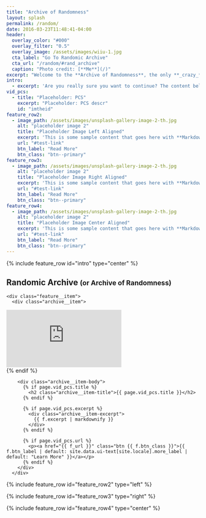 ```yaml
---
title: "Archive of Randomness"
layout: splash
permalink: /random/
date: 2016-03-23T11:48:41-04:00
header:
  overlay_color: "#000"
  overlay_filter: "0.5"
  overlay_image: /assets/images/wiiu-1.jpg
  cta_label: "Go To Randomic Archive"
  cta_url: "/random/#rand_archive"
  caption: "Photo credit: [**Me**](/)"
excerpt: "Welcome to the **Archive of Randomness**, the only **_crazy_** archive of this site."
intro: 
  - excerpt: 'Are you really sure you want to continue? The content below is not suitable for babies under `9999` years of age.'
vid_pcs:
  - title: "Placeholder: PCS"
    excerpt: "Placeholder: PCS descr"
    id: "imtheid"
feature_row2:
  - image_path: /assets/images/unsplash-gallery-image-2-th.jpg
    alt: "placeholder image 2"
    title: "Placeholder Image Left Aligned"
    excerpt: 'This is some sample content that goes here with **Markdown** formatting. Left aligned with `type="left"`'
    url: "#test-link"
    btn_label: "Read More"
    btn_class: "btn--primary"
feature_row3:
  - image_path: /assets/images/unsplash-gallery-image-2-th.jpg
    alt: "placeholder image 2"
    title: "Placeholder Image Right Aligned"
    excerpt: 'This is some sample content that goes here with **Markdown** formatting. Right aligned with `type="right"`'
    url: "#test-link"
    btn_label: "Read More"
    btn_class: "btn--primary"
feature_row4:
  - image_path: /assets/images/unsplash-gallery-image-2-th.jpg
    alt: "placeholder image 2"
    title: "Placeholder Image Center Aligned"
    excerpt: 'This is some sample content that goes here with **Markdown** formatting. Centered with `type="center"`'
    url: "#test-link"
    btn_label: "Read More"
    btn_class: "btn--primary"
---
```


{% include feature_row id="intro" type="center" %}

<h2 id="rand_archive">Randomic Archive <small>(or Archive of Randomness)</small></h2>

    <div class="feature__item">
      <div class="archive__item">

<!-- Courtesy of embedresponsively.com //-->
<div class="responsive-video-container">
  <iframe src="https://www.youtube.com/embed/{{ page.vid_pcs.id }}" frameborder="0" allowfullscreen></iframe>
</div>
          </div>
        {% endif %}

        <div class="archive__item-body">
          {% if page.vid_pcs.title %}
            <h2 class="archive__item-title">{{ page.vid_pcs.title }}</h2>
          {% endif %}

          {% if page.vid_pcs.excerpt %}
            <div class="archive__item-excerpt">
              {{ f.excerpt | markdownify }}
            </div>
          {% endif %}

          {% if page.vid_pcs.url %}
            <p><a href="{{ f_url }}" class="btn {{ f.btn_class }}">{{ f.btn_label | default: site.data.ui-text[site.locale].more_label | default: "Learn More" }}</a></p>
          {% endif %}
        </div>
      </div>

{% include feature_row id="feature_row2" type="left" %}

{% include feature_row id="feature_row3" type="right" %}

{% include feature_row id="feature_row4" type="center" %}

